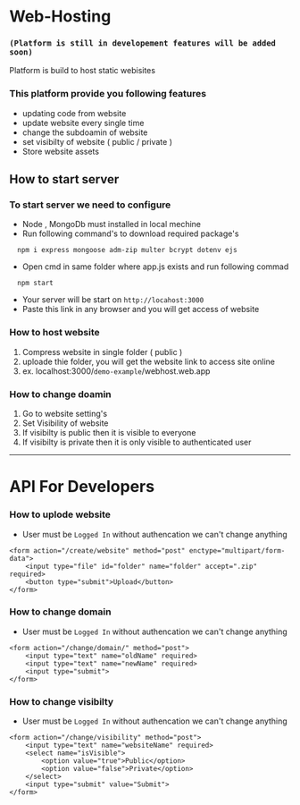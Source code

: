 # Web-Hosting 
### ```(Platform is still in developement features will be added soon)```
Platform is build to host static webisites 
### This platform provide you following features
* updating code from website
* update website every single time 
* change the subdoamin of website
* set visibilty of website ( public / private )
* Store website assets
## **How to start server**
### To start server we need to configure
* Node , MongoDb must installed in local mechine
* Run following command's to download required package's
```
  npm i express mongoose adm-zip multer bcrypt dotenv ejs
  ```
* Open cmd in same folder where app.js exists and run following commad
```
  npm start
```
* Your server will be start on ``` http://locahost:3000 ```
* Paste this link in any browser and you will get access of website 
### How to host website
1. Compress website in single folder ( public ) 
2. uploade thie folder, you will get the website link to access site online 
3. ex. localhost:3000/```demo-example```/webhost.web.app
### How to change doamin
1. Go to website setting's
2. Set Visibility of website
3. If visibilty is public then it is visible to everyone
4. If visibilty is private then it is only visible to authenticated user
***
# API For Developers 
### How to uplode website 
* User must be ``` Logged In ``` without authencation we can't change anything
```
<form action="/create/website" method="post" enctype="multipart/form-data">
    <input type="file" id="folder" name="folder" accept=".zip" required>
    <button type="submit">Upload</button>
</form>
```
### How to change domain
* User must be ``` Logged In ``` without authencation we can't change anything
```
<form action="/change/domain/" method="post">
    <input type="text" name="oldName" required>
    <input type="text" name="newName" required>
    <input type="submit">
</form>
```
### How to change visibilty 
* User must be ``` Logged In ``` without authencation we can't change anything
```
<form action="/change/visibility" method="post">
    <input type="text" name="websiteName" required>
    <select name="isVisible">
        <option value="true">Public</option>
        <option value="false">Private</option>
    </select>
    <input type="submit" value="Submit">
</form>
```
